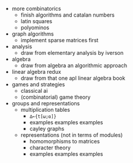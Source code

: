 - more combinatorics
    - finish algorithms and catalan numbers
    - latin squares
    - polyominos
- graph algorithms
    - implement sparse matrices first
- analysis
    - draw from elementary analysis by iverson
- algebra
    - draw from algebra an algorithmic approach
- linear algebra redux
    - draw from that one apl linear algebra book
- games and strategies
    - classical ai
    - (combinatorial) game theory
- groups and representations
    - multiplication tables
        - `∆←{t[⍵;⍺]}`
        - examples examples examples
        - cayley graphs
    - representations (not in terms of modules)
        - homomorphisms to matrices
        - character theory
        - examples examples examples
